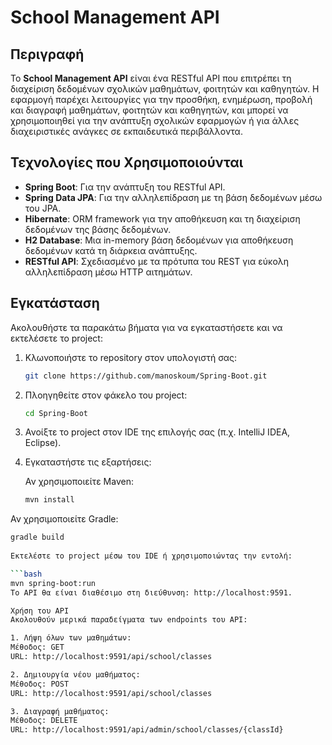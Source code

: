 # School Management API

## Περιγραφή

Το **School Management API** είναι ένα RESTful API που επιτρέπει τη διαχείριση δεδομένων σχολικών μαθημάτων, φοιτητών και καθηγητών. Η εφαρμογή παρέχει λειτουργίες για την προσθήκη, ενημέρωση, προβολή και διαγραφή μαθημάτων, φοιτητών και καθηγητών, και μπορεί να χρησιμοποιηθεί για την ανάπτυξη σχολικών εφαρμογών ή για άλλες διαχειριστικές ανάγκες σε εκπαιδευτικά περιβάλλοντα.

## Τεχνολογίες που Χρησιμοποιούνται

- **Spring Boot**: Για την ανάπτυξη του RESTful API.
- **Spring Data JPA**: Για την αλληλεπίδραση με τη βάση δεδομένων μέσω του JPA.
- **Hibernate**: ORM framework για την αποθήκευση και τη διαχείριση δεδομένων της βάσης δεδομένων.
- **H2 Database**: Μια in-memory βάση δεδομένων για αποθήκευση δεδομένων κατά τη διάρκεια ανάπτυξης.
- **RESTful API**: Σχεδιασμένο με τα πρότυπα του REST για εύκολη αλληλεπίδραση μέσω HTTP αιτημάτων.

## Εγκατάσταση

Ακολουθήστε τα παρακάτω βήματα για να εγκαταστήσετε και να εκτελέσετε το project:

1. Κλωνοποιήστε το repository στον υπολογιστή σας:

   ```bash
   git clone https://github.com/manoskoum/Spring-Boot.git

 2. Πλοηγηθείτε στον φάκελο του project:

    ```bash
    cd Spring-Boot  

 3. Ανοίξτε το project στον IDE της επιλογής σας (π.χ. IntelliJ IDEA, Eclipse).  

 4. Εγκαταστήστε τις εξαρτήσεις:

    Αν χρησιμοποιείτε Maven:

    ```bash
    mvn install

   Αν χρησιμοποιείτε Gradle:
    
   ```bash
   gradle build
    
   Εκτελέστε το project μέσω του IDE ή χρησιμοποιώντας την εντολή:

   ```bash
   mvn spring-boot:run
   Το API θα είναι διαθέσιμο στη διεύθυνση: http://localhost:9591.

   Χρήση του API
  Ακολουθούν μερικά παραδείγματα των endpoints του API:

  1. Λήψη όλων των μαθημάτων:
  Μέθοδος: GET
  URL: http://localhost:9591/api/school/classes

  2. Δημιουργία νέου μαθήματος:
  Μέθοδος: POST
  URL: http://localhost:9591/api/school/classes

  3. Διαγραφή μαθήματος:
  Μέθοδος: DELETE
  URL: http://localhost:9591/api/admin/school/classes/{classId}


 

